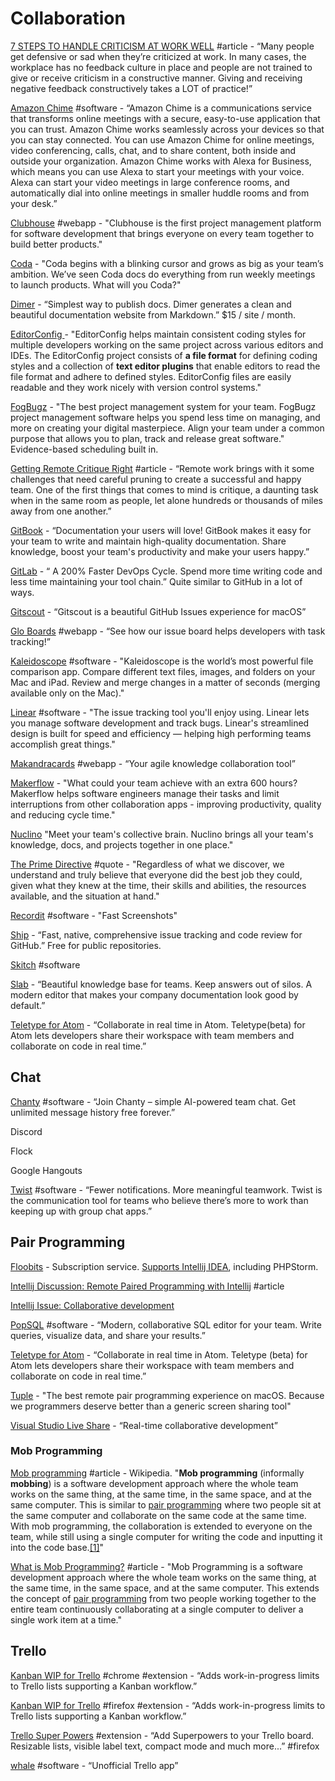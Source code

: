 # Collaboration

[7 STEPS TO HANDLE CRITICISM AT WORK WELL](https://positivesharing.com/2013/07/7-steps-to-handle-criticism-at-work/) \#article - “Many people get defensive or sad when they’re criticized at work. In many cases, the workplace has no feedback culture in place and people are not trained to give or receive criticism in a constructive manner. Giving and receiving negative feedback constructively takes a LOT of practice!”

[Amazon Chime](https://aws.amazon.com/chime/) \#software - “Amazon Chime is a communications service that transforms online meetings with a secure, easy-to-use application that you can trust. Amazon Chime works seamlessly across your devices so that you can stay connected. You can use Amazon Chime for online meetings, video conferencing, calls, chat, and to share content, both inside and outside your organization. Amazon Chime works with Alexa for Business, which means you can use Alexa to start your meetings with your voice. Alexa can start your video meetings in large conference rooms, and automatically dial into online meetings in smaller huddle rooms and from your desk.”

[Clubhouse](https://clubhouse.io/) \#webapp - "Clubhouse is the first project management platform for software development that brings everyone on every team together to build better products."

[Coda](https://coda.io/welcome) - "Coda begins with a blinking cursor and grows as big as your team’s ambition. We’ve seen Coda docs do everything from run weekly meetings to launch products. What will you Coda?"

[Dimer](https://dimerapp.com) - “Simplest way to publish docs. Dimer generates a clean and beautiful documentation website from Markdown.” $15 / site / month.

[EditorConfig](https://editorconfig.org/) - "EditorConfig helps maintain consistent coding styles for multiple developers working on the same project across various editors and IDEs. The EditorConfig project consists of **a file format** for defining coding styles and a collection of **text editor plugins** that enable editors to read the file format and adhere to defined styles. EditorConfig files are easily readable and they work nicely with version control systems."

[FogBugz](https://www.fogbugz.com/index.html) - "The best project management system for your team. FogBugz project management software helps you spend less time on managing, and more on creating your digital masterpiece. Align your team under a common purpose that allows you to plan, track and release great software." Evidence-based scheduling built in.

[Getting Remote Critique Right](https://medium.com/building-creative-market/getting-remote-critique-right-fc458577a8f4) \#article - “Remote work brings with it some challenges that need careful pruning to create a successful and happy team. One of the first things that comes to mind is critique, a daunting task when in the same room as people, let alone hundreds or thousands of miles away from one another.”

[GitBook](https://www.gitbook.com/?utm_source=electron&utm_medium=logo) - “Documentation your users will love! GitBook makes it easy for your team to write and maintain high-quality documentation. Share knowledge, boost your team's productivity and make your users happy.”

[GitLab](https://about.gitlab.com/) - “ A 200% Faster DevOps Cycle. Spend more time writing code and less time maintaining your tool chain.” Quite similar to GitHub in a lot of ways.

[Gitscout](https://gitscout.com/) - “Gitscout is a beautiful GitHub Issues experience for macOS”

[Glo Boards](https://www.gitkraken.com/glo) \#webapp - “See how our issue board helps developers with task tracking!”

[Kaleidoscope](https://www.kaleidoscopeapp.com/) \#software - "Kaleidoscope is the world’s most powerful file comparison app. Compare different text files, images, and folders on your Mac and iPad. Review and merge changes in a matter of seconds \(merging available only on the Mac\)."

[Linear](https://linear.app/) \#software - "The issue tracking tool you'll enjoy using. Linear lets you manage software development and track bugs. Linear's streamlined design is built for speed and efficiency — helping high performing teams accomplish great things."

[Makandracards](https://makandracards.com/) \#webapp - “Your agile knowledge collaboration tool”

[Makerflow](https://makerflow.co/) - "What could your team achieve with an extra 600 hours? Makerflow helps software engineers manage their tasks and limit interruptions from other collaboration apps - improving productivity, quality and reducing cycle time."

[Nuclino](https://www.nuclino.com/) "Meet your team's collective brain. Nuclino brings all your team's knowledge, docs, and projects together in one place."

[The Prime Directive](http://www.retrospectivewiki.org/index.php?title=The_Prime_Directive) \#quote - "Regardless of what we discover, we understand and truly believe that everyone did the best job they could, given what they knew at the time, their skills and abilities, the resources available, and the situation at hand."

[Recordit](https://recordit.co/) \#software - "Fast Screenshots"

[Ship](https://www.realartists.com/) - “Fast, native, comprehensive issue tracking and code review for GitHub.” Free for public repositories.

[Skitch](https://apps.apple.com/us/app/skitch-snap-mark-up-share/id425955336?mt=12) \#software

[Slab](https://slab.com/) - “Beautiful knowledge base for teams. Keep answers out of silos. A modern editor that makes your company documentation look good by default.”

[Teletype for Atom](https://teletype.atom.io/) - “Collaborate in real time in Atom. Teletype\(beta\) for Atom lets developers share their workspace with team members and collaborate on code in real time.”

## **Chat**

[Chanty](https://www.chanty.com/) \#software - “Join Chanty – simple AI-powered team chat. Get unlimited message history free forever.”

Discord

Flock

Google Hangouts

[Twist](https://twistapp.com/home) \#software - “Fewer notifications. More meaningful teamwork. Twist is the communication tool for teams who believe there’s more to work than keeping up with group chat apps.”

## **Pair Programming**

[Floobits](https://floobits.com/) - Subscription service. [Supports Intellij IDEA](https://floobits.com/help/plugins/intellij), including PHPStorm.

[Intellij Discussion: Remote Paired Programming with Intellij](https://intellij-support.jetbrains.com/hc/en-us/community/posts/208387405-Remote-Paired-Programming-with-Intellij) \#article

[Intellij Issue: Collaborative development](https://youtrack.jetbrains.com/issue/IDEABKL-708)

[PopSQL](https://popsql.com/) \#software - “Modern, collaborative SQL editor for your team. Write queries, visualize data, and share your results.”

[Teletype for Atom](https://teletype.atom.io/) - “Collaborate in real time in Atom. Teletype \(beta\) for Atom lets developers share their workspace with team members and collaborate on code in real time.”

[Tuple](https://tuple.app/) - "The best remote pair programming experience on macOS. Because we programmers deserve better than a generic screen sharing tool"

[Visual Studio Live Share](https://visualstudio.microsoft.com/services/live-share/) - “Real-time collaborative development”

### Mob Programming

[Mob programming](https://en.wikipedia.org/wiki/Mob_programming) \#article - Wikipedia. "**Mob programming** \(informally **mobbing**\) is a software development approach where the whole team works on the same thing, at the same time, in the same space, and at the same computer. This is similar to [pair programming](https://en.wikipedia.org/wiki/Pair_programming) where two people sit at the same computer and collaborate on the same code at the same time. With mob programming, the collaboration is extended to everyone on the team, while still using a single computer for writing the code and inputting it into the code base.[\[1\]](https://en.wikipedia.org/wiki/Mob_programming#cite_note-1)"

[What is Mob Programming?](https://www.agilealliance.org/glossary/mob-programming/#q=~%28infinite~true~filters~%28postType~%28~'page~'post~'aa_book~'aa_event_session~'aa_experience_report~'aa_glossary~'aa_research_paper~'aa_video%29~tags~%28~'mob*20programming%29%29~searchTerm~'~sort~false~sortDirection~'asc~page~1%29) \#article - "Mob Programming is a software development approach where the whole team works on the same thing, at the same time, in the same space, and at the same computer. This extends the concept of [pair programming](https://www.agilealliance.org/glossary/pairing/) from two people working together to the entire team continuously collaborating at a single computer to deliver a single work item at a time."

## **Trello**

[Kanban WIP for Trello](https://chrome.google.com/webstore/detail/kanban-wip-for-trello/oekefjibcnongmmmmkdiofgeppfkmdii) \#chrome \#extension - “Adds work-in-progress limits to Trello lists supporting a Kanban workflow.”

[Kanban WIP for Trello](https://addons.mozilla.org/en-US/firefox/addon/trello-work-in-progress-limit/?src=search) \#firefox \#extension - “Adds work-in-progress limits to Trello lists supporting a Kanban workflow.”

[Trello Super Powers](https://addons.mozilla.org/en-US/firefox/addon/trello-super-powers/?src=search) \#extension - “Add Superpowers to your Trello board. Resizable lists, visible label text, compact mode and much more...” \#firefox

[whale](https://github.com/1000ch/whale) \#software - “Unofficial Trello app”


